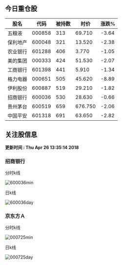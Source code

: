 
## 今日重仓股 

|股名|代码|被持数|时价|涨跌%|
|---|---|---|---|---|
|五粮液|000858|313|69.710|-3.64|
|保利地产|600048|321|13.520|-2.38|
|农业银行|601288|406|3.770|-1.05|
|美的集团|000333|424|51.530|-2.07|
|工商银行|601398|441|5.910|-1.34|
|格力电器|000651|505|45.620|-8.89|
|伊利股份|600887|519|29.210|-1.82|
|招商银行|600036|530|28.630|-0.66|
|贵州茅台|600519|659|676.750|-2.06|
|中国平安|601318|691|63.650|-2.82|

## 关注股信息
**更新时间 : Thu Apr 26 13:35:14 2018**
### 招商银行 
分时k线

![600036min](http://image.sinajs.cn/newchart/min/n/sh600036.gif)

日k线

![600036day](http://image.sinajs.cn/newchart/daily/n/sh600036.gif)

### 京东方Ａ 
分时k线

![000725min](http://image.sinajs.cn/newchart/min/n/sz000725.gif)

日k线

![000725day](http://image.sinajs.cn/newchart/daily/n/sz000725.gif)
